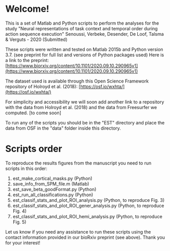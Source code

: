 # Welcome!

This is a set of Matlab and Python scripts to perform the analyses for the study "Neural representations of task context and temporal order during action sequence execution" Senoussi, Verbeke, Desender, De Loof, Talsma & Verguts - 2020 (Submitted)

These scripts were written and tested on Matlab 2015b and Python version 3.7. (see preprint for full list and versions of Python packages used)
Here is a link to the preprint: [https://www.biorxiv.org/content/10.1101/2020.09.10.290965v1](https://www.biorxiv.org/content/10.1101/2020.09.10.290965v1)

The dataset used is available through this Open Science Framework repository of Holroyd et al. (2018): [https://osf.io/wxhta/](https://osf.io/wxhta/)

For simplicity and accessibility we will soon add another link to a repository with the data from Holroyd et al. (2018) and the data from Freesurfer we computed. [to come soon]

To run any of the scripts you should be in the "EST" directory and place the data from OSF in the "data" folder inside this directory.

# Scripts order
To reproduce the results figures from the manuscript you need to run scripts in this order:
1. est_make_cortical_masks.py (Python)
2. save_info_from_SPM_file.m (Matlab)
3. est_save_beta_goodFormat.py (Python)
4. est_run_all_classifications.py (Python)
5. est_classif_stats_and_plot_ROI_analysis.py (Python, to reproduce Fig. 3)
6. est_classif_stats_and_plot_ROI_gener_analysis.py (Python, to reproduce Fig. 4)
7. est_classif_stats_and_plot_ROI_hemi_analysis.py (Python, to reproduce Fig. 5)

Let us know if you need any assistance to run these scripts using the contact information provided in our bioRxiv preprint (see above).
Thank you for your interest!